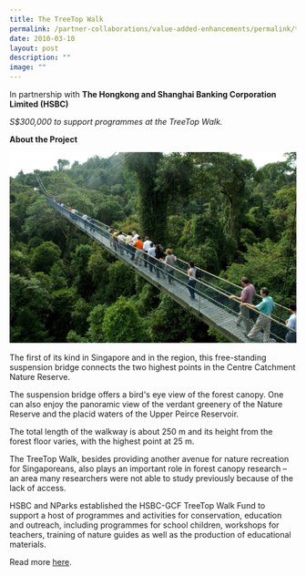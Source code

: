 ```yaml
---
title: The TreeTop Walk
permalink: /partner-collaborations/value-added-enhancements/permalink/thetreetopwalk/
date: 2010-03-10
layout: post
description: ""
image: ""
---
```

In partnership with **The Hongkong and Shanghai Banking Corporation Limited (HSBC)**

*S$300,000 to support programmes at the TreeTop Walk.*

**About the Project**

![](/images/Partner%20Collaborations/Value%20Added%20Enhancements/The%20TreeTop%20Walk%20image%201%20(5%20Nov%202004).jpeg)

The first of its kind in Singapore and in the region, this free-standing suspension bridge connects the two highest points in the Centre Catchment Nature Reserve.

The suspension bridge offers a bird's eye view of the forest canopy. One can also enjoy the panoramic view of the verdant greenery of the Nature Reserve and the placid waters of the Upper Peirce Reservoir.

The total length of the walkway is about 250 m and its height from the forest floor varies, with the highest point at 25 m.

The TreeTop Walk, besides providing another avenue for nature recreation for Singaporeans, also plays an important role in forest canopy research – an area many researchers were not able to study previously because of the lack of access.

HSBC and NParks established the HSBC-GCF TreeTop Walk Fund to support a host of programmes and activities for conservation, education and outreach, including programmes for school children, workshops for teachers, training of nature guides as well as the production of educational materials.

Read more [here](https://safe.menlosecurity.com/https://www.nparks.gov.sg/gardens-parks-and-nature/parks-and-nature-reserves/central-catchment-nature-reserve/treetop-walk).